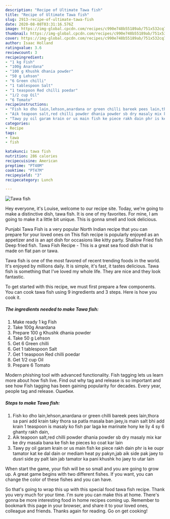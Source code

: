 ```yaml
---
description: "Recipe of Ultimate Tawa fish"
title: "Recipe of Ultimate Tawa fish"
slug: 2913-recipe-of-ultimate-tawa-fish
date: 2020-08-08T03:31:16.576Z
image: https://img-global.cpcdn.com/recipes/c990e748b55189ab/751x532cq70/tawa-fish-recipe-main-photo.jpg
thumbnail: https://img-global.cpcdn.com/recipes/c990e748b55189ab/751x532cq70/tawa-fish-recipe-main-photo.jpg
cover: https://img-global.cpcdn.com/recipes/c990e748b55189ab/751x532cq70/tawa-fish-recipe-main-photo.jpg
author: Isaac Holland
ratingvalue: 3.6
reviewcount: 3
recipeingredient:
- "1 kg Fish"
- "100g Anardana"
- "100 g Khushk dhania powder"
- "50 g Lehson"
- "6 Green chilli"
- "1 tablespoon Salt"
- "1 teaspoon Red chilli poedar"
- "1/2 cup Oil"
- "6 Tomato"
recipeinstructions:
- "Fish ko dho lain,lehson,anardana or green chilli bareek pees lain,thora sa pani add krain taky thora sa patla masala ban jaey,is main salt bhi add krain 1 teaspoon is masaly ko fish par laga ke marinate hony ke liy 4 sy 6 ghanty rakh dain,"
- "Aik teapoon salt,red chilli powder dhania powder sb dry masaly mix kar ke dry masala bana ke fish ke pieces ko coat kar lain"
- "Tawy py oil garam krain or us main fish ke piece rakh dain phr is ke oupr tamator kat ke dal dain or mediam heat py pakyn,jab aik side pak jaey to dusri side py palt lain jab tamator ka pani khushk ho jaey to utar lain"
categories:
- Recipe
tags:
- tawa
- fish

katakunci: tawa fish 
nutrition: 286 calories
recipecuisine: American
preptime: "PT40M"
cooktime: "PT47M"
recipeyield: "3"
recipecategory: Lunch

---
```



![Tawa fish](https://img-global.cpcdn.com/recipes/c990e748b55189ab/751x532cq70/tawa-fish-recipe-main-photo.jpg)

Hey everyone, it's Louise, welcome to our recipe site. Today, we're going to make a distinctive dish, tawa fish. It is one of my favorites. For mine, I am going to make it a little bit unique. This is gonna smell and look delicious.

Punjabi Tawa Fish is a very popular North Indian recipe that you can prepare for your loved ones on This fish recipe is popularly enjoyed as an appetizer and is an apt dish for occasions like kitty party. Shallow Fried fish Deep fried fish. Tawa Fish Recipe - This is a great sea food dish that is made on flat pan or tawa.

Tawa fish is one of the most favored of recent trending foods in the world. It's enjoyed by millions daily. It is simple, it's fast, it tastes delicious. Tawa fish is something that I've loved my whole life. They are nice and they look fantastic.


To get started with this recipe, we must first prepare a few components. You can cook tawa fish using 9 ingredients and 3 steps. Here is how you cook it.

<!--inarticleads1-->

##### The ingredients needed to make Tawa fish:

1. Make ready 1 kg Fish
1. Take 100g Anardana
1. Prepare 100 g Khushk dhania powder
1. Take 50 g Lehson
1. Get 6 Green chilli
1. Get 1 tablespoon Salt
1. Get 1 teaspoon Red chilli poedar
1. Get 1/2 cup Oil
1. Prepare 6 Tomato


Modern phishing tool with advanced functionality. Fish tagging lets us learn more about how fish live. Find out why tag and release is so important and see how Fish tagging has been gaining popularity for decades. Every year, people tag and release. Ошибки. 

<!--inarticleads2-->

##### Steps to make Tawa fish:

1. Fish ko dho lain,lehson,anardana or green chilli bareek pees lain,thora sa pani add krain taky thora sa patla masala ban jaey,is main salt bhi add krain 1 teaspoon is masaly ko fish par laga ke marinate hony ke liy 4 sy 6 ghanty rakh dain,
1. Aik teapoon salt,red chilli powder dhania powder sb dry masaly mix kar ke dry masala bana ke fish ke pieces ko coat kar lain
1. Tawy py oil garam krain or us main fish ke piece rakh dain phr is ke oupr tamator kat ke dal dain or mediam heat py pakyn,jab aik side pak jaey to dusri side py palt lain jab tamator ka pani khushk ho jaey to utar lain


When start the game, your fish will be so small and you are going to grow up. A great game begins with two different fishes. If you want, you can change the color of these fishes and you can have. 

So that's going to wrap this up with this special food tawa fish recipe. Thank you very much for your time. I'm sure you can make this at home. There's gonna be more interesting food in home recipes coming up. Remember to bookmark this page in your browser, and share it to your loved ones, colleague and friends. Thanks again for reading. Go on get cooking!

